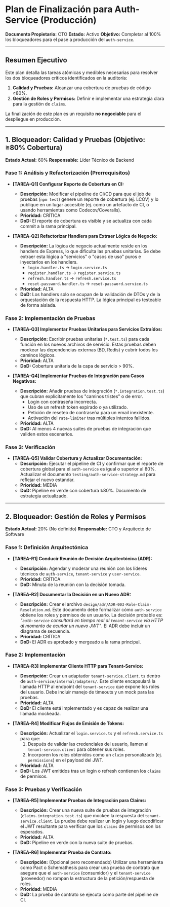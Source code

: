 # Plan de Finalización para Auth-Service (Producción)

**Documento Propietario:** CTO
**Estado:** Activo
**Objetivo:** Completar al 100% los bloqueadores para el pase a producción del `auth-service`.

---

## Resumen Ejecutivo

Este plan detalla las tareas atómicas y medibles necesarias para resolver los dos bloqueadores críticos identificados en la auditoría:
1.  **Calidad y Pruebas:** Alcanzar una cobertura de pruebas de código ≥80%.
2.  **Gestión de Roles y Permisos:** Definir e implementar una estrategia clara para la gestión de `claims`.

La finalización de este plan es un requisito **no negociable** para el despliegue en producción.

---

## 1. Bloqueador: Calidad y Pruebas (Objetivo: ≥80% Cobertura)

**Estado Actual:** 60%
**Responsable:** Líder Técnico de Backend

### Fase 1: Análisis y Refactorización (Prerrequisitos)

*   **[TAREA-Q1] Configurar Reporte de Cobertura en CI:**
    *   **Descripción:** Modificar el pipeline de CI/CD para que el job de pruebas (`npm test`) genere un reporte de cobertura (ej. LCOV) y lo publique en un lugar accesible (ej. como un artefacto de CI, o usando herramientas como Codecov/Coveralls).
    *   **Prioridad:** CRÍTICA
    *   **DoD:** El reporte de cobertura es visible y se actualiza con cada commit a la rama principal.

*   **[TAREA-Q2] Refactorizar Handlers para Extraer Lógica de Negocio:**
    *   **Descripción:** La lógica de negocio actualmente reside en los handlers de Express, lo que dificulta las pruebas unitarias. Se debe extraer esta lógica a "servicios" o "casos de uso" puros e inyectarlos en los handlers.
        *   `login.handler.ts` -> `login.service.ts`
        *   `register.handler.ts` -> `register.service.ts`
        *   `refresh.handler.ts` -> `refresh.service.ts`
        *   `reset-password.handler.ts` -> `reset-password.service.ts`
    *   **Prioridad:** ALTA
    *   **DoD:** Los handlers solo se ocupan de la validación de DTOs y de la orquestación de la respuesta HTTP. La lógica principal es testeable de forma aislada.

### Fase 2: Implementación de Pruebas

*   **[TAREA-Q3] Implementar Pruebas Unitarias para Servicios Extraídos:**
    *   **Descripción:** Escribir pruebas unitarias (`*.test.ts`) para cada función en los nuevos archivos de servicio. Estas pruebas deben mockear las dependencias externas (BD, Redis) y cubrir todos los caminos lógicos.
    *   **Prioridad:** ALTA
    *   **DoD:** Cobertura unitaria de la capa de servicio > 90%.

*   **[TAREA-Q4] Implementar Pruebas de Integración para Casos Negativos:**
    *   **Descripción:** Añadir pruebas de integración (`*.integration.test.ts`) que cubran explícitamente los "caminos tristes" o de error.
        *   Login con contraseña incorrecta.
        *   Uso de un refresh token expirado o ya utilizado.
        *   Petición de reseteo de contraseña para un email inexistente.
        *   Activación del `rate-limiter` tras múltiples intentos fallidos.
    *   **Prioridad:** ALTA
    *   **DoD:** Al menos 4 nuevas suites de pruebas de integración que validen estos escenarios.

### Fase 3: Verificación

*   **[TAREA-Q5] Validar Cobertura y Actualizar Documentación:**
    *   **Descripción:** Ejecutar el pipeline de CI y confirmar que el reporte de cobertura global para el `auth-service` es igual o superior al 80%. Actualizar el documento `testing/auth-service-strategy.md` para reflejar el nuevo estándar.
    *   **Prioridad:** MEDIA
    *   **DoD:** Pipeline en verde con cobertura ≥80%. Documento de estrategia actualizado.

---

## 2. Bloqueador: Gestión de Roles y Permisos

**Estado Actual:** 20% (No definido)
**Responsable:** CTO y Arquitecto de Software

### Fase 1: Definición Arquitectónica

*   **[TAREA-R1] Conducir Reunión de Decisión Arquitectónica (ADR):**
    *   **Descripción:** Agendar y moderar una reunión con los líderes técnicos de `auth-service`, `tenant-service` y `user-service`.
    *   **Prioridad:** CRÍTICA
    *   **DoD:** Minuta de la reunión con la decisión tomada.

*   **[TAREA-R2] Documentar la Decisión en un Nuevo ADR:**
    *   **Descripción:** Crear el archivo `design/adr/ADR-003-Role-Claim-Resolution.md`. Este documento debe formalizar cómo `auth-service` obtiene los roles y permisos de un usuario. La decisión probable es: *"`auth-service` consultará en tiempo real al `tenant-service` vía HTTP al momento de acuñar un nuevo JWT"*. El ADR debe incluir un diagrama de secuencia.
    *   **Prioridad:** CRÍTICA
    *   **DoD:** El ADR es aprobado y mergeado a la rama principal.

### Fase 2: Implementación

*   **[TAREA-R3] Implementar Cliente HTTP para Tenant-Service:**
    *   **Descripción:** Crear un adaptador `tenant-service.client.ts` dentro de `auth-service/internal/adapters/`. Este cliente encapsulará la llamada HTTP al endpoint del `tenant-service` que expone los roles del usuario. Debe incluir manejo de timeouts y un mock para las pruebas.
    *   **Prioridad:** ALTA
    *   **DoD:** El cliente está implementado y es capaz de realizar una llamada mockeada.

*   **[TAREA-R4] Modificar Flujos de Emisión de Tokens:**
    *   **Descripción:** Actualizar el `login.service.ts` y el `refresh.service.ts` para que:
        1. Después de validar las credenciales del usuario, llamen al `tenant-service.client` para obtener sus roles.
        2. Incorporen los roles obtenidos como un `claim` personalizado (ej. `permissions`) en el payload del JWT.
    *   **Prioridad:** ALTA
    *   **DoD:** Los JWT emitidos tras un login o refresh contienen los `claims` de permisos.

### Fase 3: Pruebas y Verificación

*   **[TAREA-R5] Implementar Pruebas de Integración para Claims:**
    *   **Descripción:** Crear una nueva suite de pruebas de integración (`claims.integration.test.ts`) que mockee la respuesta del `tenant-service.client`. La prueba debe realizar un login y luego decodificar el JWT resultante para verificar que los `claims` de permisos son los esperados.
    *   **Prioridad:** ALTA
    *   **DoD:** Pipeline en verde con la nueva suite de pruebas.

*   **[TAREA-R6] Implementar Prueba de Contrato:**
    *   **Descripción:** (Opcional pero recomendado) Utilizar una herramienta como Pact o Schemathesis para crear una prueba de contrato que asegure que el `auth-service` (consumidor) y el `tenant-service` (proveedor) no rompan la estructura de la petición/respuesta de roles.
    *   **Prioridad:** MEDIA
    *   **DoD:** La prueba de contrato se ejecuta como parte del pipeline de CI.
